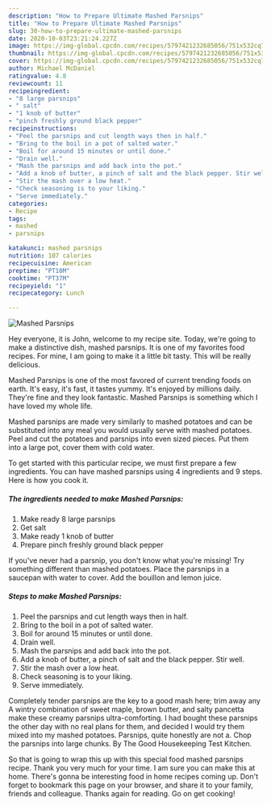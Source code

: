 ```yaml
---
description: "How to Prepare Ultimate Mashed Parsnips"
title: "How to Prepare Ultimate Mashed Parsnips"
slug: 30-how-to-prepare-ultimate-mashed-parsnips
date: 2020-10-03T23:21:24.227Z
image: https://img-global.cpcdn.com/recipes/5797421232685056/751x532cq70/mashed-parsnips-recipe-main-photo.jpg
thumbnail: https://img-global.cpcdn.com/recipes/5797421232685056/751x532cq70/mashed-parsnips-recipe-main-photo.jpg
cover: https://img-global.cpcdn.com/recipes/5797421232685056/751x532cq70/mashed-parsnips-recipe-main-photo.jpg
author: Michael McDaniel
ratingvalue: 4.8
reviewcount: 11
recipeingredient:
- "8 large parsnips"
- " salt"
- "1 knob of butter"
- "pinch freshly ground black pepper"
recipeinstructions:
- "Peel the parsnips and cut length ways then in half."
- "Bring to the boil in a pot of salted water."
- "Boil for around 15 minutes or until done."
- "Drain well."
- "Mash the parsnips and add back into the pot."
- "Add a knob of butter, a pinch of salt and the black pepper. Stir well."
- "Stir the mash over a low heat."
- "Check seasoning is to your liking."
- "Serve immediately."
categories:
- Recipe
tags:
- mashed
- parsnips

katakunci: mashed parsnips 
nutrition: 107 calories
recipecuisine: American
preptime: "PT10M"
cooktime: "PT37M"
recipeyield: "1"
recipecategory: Lunch

---
```



![Mashed Parsnips](https://img-global.cpcdn.com/recipes/5797421232685056/751x532cq70/mashed-parsnips-recipe-main-photo.jpg)

Hey everyone, it is John, welcome to my recipe site. Today, we're going to make a distinctive dish, mashed parsnips. It is one of my favorites food recipes. For mine, I am going to make it a little bit tasty. This will be really delicious.

Mashed Parsnips is one of the most favored of current trending foods on earth. It's easy, it's fast, it tastes yummy. It's enjoyed by millions daily. They're fine and they look fantastic. Mashed Parsnips is something which I have loved my whole life.

Mashed parsnips are made very similarly to mashed potatoes and can be substituted into any meal you would usually serve with mashed potatoes. Peel and cut the potatoes and parsnips into even sized pieces. Put them into a large pot, cover them with cold water.


To get started with this particular recipe, we must first prepare a few ingredients. You can have mashed parsnips using 4 ingredients and 9 steps. Here is how you cook it.

<!--inarticleads1-->

##### The ingredients needed to make Mashed Parsnips:

1. Make ready 8 large parsnips
1. Get  salt
1. Make ready 1 knob of butter
1. Prepare pinch freshly ground black pepper


If you&#39;ve never had a parsnip, you don&#39;t know what you&#39;re missing! Try something different than mashed potatoes. Place the parsnips in a saucepan with water to cover. Add the bouillon and lemon juice. 

<!--inarticleads2-->

##### Steps to make Mashed Parsnips:

1. Peel the parsnips and cut length ways then in half.
1. Bring to the boil in a pot of salted water.
1. Boil for around 15 minutes or until done.
1. Drain well.
1. Mash the parsnips and add back into the pot.
1. Add a knob of butter, a pinch of salt and the black pepper. Stir well.
1. Stir the mash over a low heat.
1. Check seasoning is to your liking.
1. Serve immediately.


Completely tender parsnips are the key to a good mash here; trim away any A wintry combination of sweet maple, brown butter, and salty pancetta make these creamy parsnips ultra-comforting. I had bought these parsnips the other day with no real plans for them, and decided I would try them mixed into my mashed potatoes. Parsnips, quite honestly are not a. Chop the parsnips into large chunks. By The Good Housekeeping Test Kitchen. 

So that is going to wrap this up with this special food mashed parsnips recipe. Thank you very much for your time. I am sure you can make this at home. There's gonna be interesting food in home recipes coming up. Don't forget to bookmark this page on your browser, and share it to your family, friends and colleague. Thanks again for reading. Go on get cooking!
